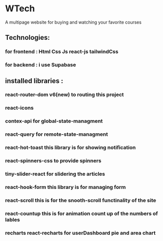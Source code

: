 # WTech

A multipage website for buying and watching your favorite courses

## Technologies:
### for frontend : Html Css Js react-js tailwindCss
### for backend : i use Supabase 

## installed libraries : 
### react-router-dom v6(new) to routing this project
### react-icons
### contex-api for global-state-managment
### react-query for remote-state-managment
### react-hot-toast this library is for showing notification
### react-spinners-css to provide spinners
### tiny-slider-react for slidering the articles
### react-hook-form  this library is for managing form
### react-scroll this is for the snooth-scroll functinality of the site
### react-countup this is for animation count up of the numbers of lables
### recharts react-recharts for userDashboard pie and area chart


